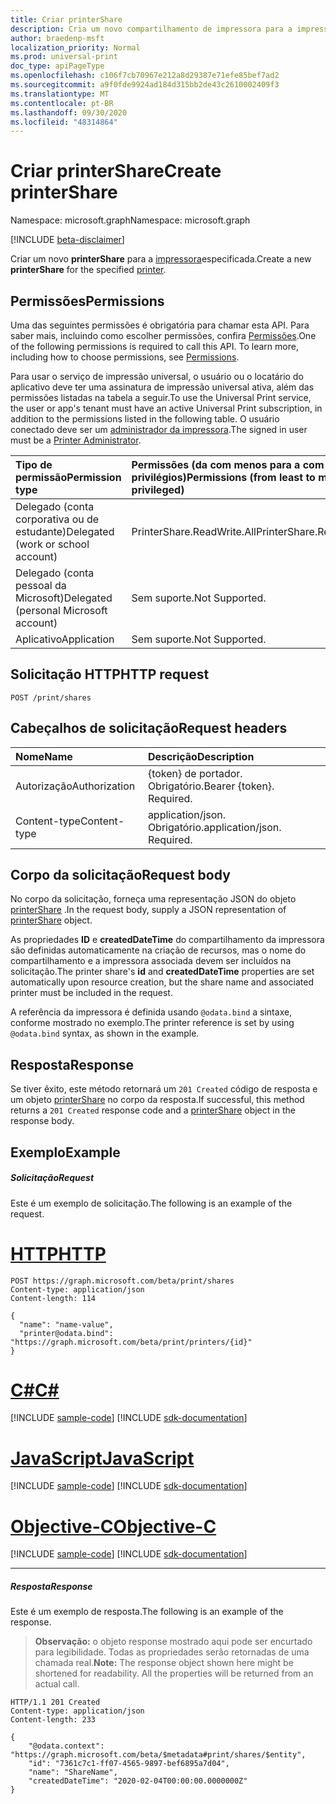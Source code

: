 ```yaml
---
title: Criar printerShare
description: Cria um novo compartilhamento de impressora para a impressora especificada.
author: braedenp-msft
localization_priority: Normal
ms.prod: universal-print
doc_type: apiPageType
ms.openlocfilehash: c106f7cb70967e212a8d29387e71efe85bef7ad2
ms.sourcegitcommit: a9f0fde9924ad184d315bb2de43c2610002409f3
ms.translationtype: MT
ms.contentlocale: pt-BR
ms.lasthandoff: 09/30/2020
ms.locfileid: "48314864"
---
```

# <a name="create-printershare"></a><span data-ttu-id="f9e32-103">Criar printerShare</span><span class="sxs-lookup"><span data-stu-id="f9e32-103">Create printerShare</span></span>

<span data-ttu-id="f9e32-104">Namespace: microsoft.graph</span><span class="sxs-lookup"><span data-stu-id="f9e32-104">Namespace: microsoft.graph</span></span>

[!INCLUDE [beta-disclaimer](../../includes/beta-disclaimer.md)]

<span data-ttu-id="f9e32-105">Criar um novo **printerShare** para a [impressora](../resources/printer.md)especificada.</span><span class="sxs-lookup"><span data-stu-id="f9e32-105">Create a new **printerShare** for the specified [printer](../resources/printer.md).</span></span>

## <a name="permissions"></a><span data-ttu-id="f9e32-106">Permissões</span><span class="sxs-lookup"><span data-stu-id="f9e32-106">Permissions</span></span>
<span data-ttu-id="f9e32-p101">Uma das seguintes permissões é obrigatória para chamar esta API. Para saber mais, incluindo como escolher permissões, confira [Permissões](/graph/permissions-reference).</span><span class="sxs-lookup"><span data-stu-id="f9e32-p101">One of the following permissions is required to call this API. To learn more, including how to choose permissions, see [Permissions](/graph/permissions-reference).</span></span>

<span data-ttu-id="f9e32-109">Para usar o serviço de impressão universal, o usuário ou o locatário do aplicativo deve ter uma assinatura de impressão universal ativa, além das permissões listadas na tabela a seguir.</span><span class="sxs-lookup"><span data-stu-id="f9e32-109">To use the Universal Print service, the user or app's tenant must have an active Universal Print subscription, in addition to the permissions listed in the following table.</span></span> <span data-ttu-id="f9e32-110">O usuário conectado deve ser um [administrador da impressora](/azure/active-directory/users-groups-roles/directory-assign-admin-roles#printer-administrator).</span><span class="sxs-lookup"><span data-stu-id="f9e32-110">The signed in user must be a [Printer Administrator](/azure/active-directory/users-groups-roles/directory-assign-admin-roles#printer-administrator).</span></span>

|<span data-ttu-id="f9e32-111">Tipo de permissão</span><span class="sxs-lookup"><span data-stu-id="f9e32-111">Permission type</span></span> | <span data-ttu-id="f9e32-112">Permissões (da com menos para a com mais privilégios)</span><span class="sxs-lookup"><span data-stu-id="f9e32-112">Permissions (from least to most privileged)</span></span> |
|:---------------|:--------------------------------------------|
|<span data-ttu-id="f9e32-113">Delegado (conta corporativa ou de estudante)</span><span class="sxs-lookup"><span data-stu-id="f9e32-113">Delegated (work or school account)</span></span>| <span data-ttu-id="f9e32-114">PrinterShare.ReadWrite.All</span><span class="sxs-lookup"><span data-stu-id="f9e32-114">PrinterShare.ReadWrite.All</span></span> |
|<span data-ttu-id="f9e32-115">Delegado (conta pessoal da Microsoft)</span><span class="sxs-lookup"><span data-stu-id="f9e32-115">Delegated (personal Microsoft account)</span></span>|<span data-ttu-id="f9e32-116">Sem suporte.</span><span class="sxs-lookup"><span data-stu-id="f9e32-116">Not Supported.</span></span>|
|<span data-ttu-id="f9e32-117">Aplicativo</span><span class="sxs-lookup"><span data-stu-id="f9e32-117">Application</span></span>|<span data-ttu-id="f9e32-118">Sem suporte.</span><span class="sxs-lookup"><span data-stu-id="f9e32-118">Not Supported.</span></span>|

## <a name="http-request"></a><span data-ttu-id="f9e32-119">Solicitação HTTP</span><span class="sxs-lookup"><span data-stu-id="f9e32-119">HTTP request</span></span>
<!-- { "blockType": "ignored" } -->
```http
POST /print/shares
```
## <a name="request-headers"></a><span data-ttu-id="f9e32-120">Cabeçalhos de solicitação</span><span class="sxs-lookup"><span data-stu-id="f9e32-120">Request headers</span></span>
| <span data-ttu-id="f9e32-121">Nome</span><span class="sxs-lookup"><span data-stu-id="f9e32-121">Name</span></span>          | <span data-ttu-id="f9e32-122">Descrição</span><span class="sxs-lookup"><span data-stu-id="f9e32-122">Description</span></span>   |
|:--------------|:--------------|
| <span data-ttu-id="f9e32-123">Autorização</span><span class="sxs-lookup"><span data-stu-id="f9e32-123">Authorization</span></span> | <span data-ttu-id="f9e32-p103">{token} de portador. Obrigatório.</span><span class="sxs-lookup"><span data-stu-id="f9e32-p103">Bearer {token}. Required.</span></span> |
| <span data-ttu-id="f9e32-126">Content-type</span><span class="sxs-lookup"><span data-stu-id="f9e32-126">Content-type</span></span>  | <span data-ttu-id="f9e32-p104">application/json. Obrigatório.</span><span class="sxs-lookup"><span data-stu-id="f9e32-p104">application/json. Required.</span></span>|

## <a name="request-body"></a><span data-ttu-id="f9e32-129">Corpo da solicitação</span><span class="sxs-lookup"><span data-stu-id="f9e32-129">Request body</span></span>
<span data-ttu-id="f9e32-130">No corpo da solicitação, forneça uma representação JSON do objeto [printerShare](../resources/printershare.md) .</span><span class="sxs-lookup"><span data-stu-id="f9e32-130">In the request body, supply a JSON representation of [printerShare](../resources/printershare.md) object.</span></span>

<span data-ttu-id="f9e32-131">As propriedades **ID** e **createdDateTime** do compartilhamento da impressora são definidas automaticamente na criação de recursos, mas o nome do compartilhamento e a impressora associada devem ser incluídos na solicitação.</span><span class="sxs-lookup"><span data-stu-id="f9e32-131">The printer share's **id** and **createdDateTime** properties are set automatically upon resource creation, but the share name and associated printer must be included in the request.</span></span>

<span data-ttu-id="f9e32-132">A referência da impressora é definida usando `@odata.bind` a sintaxe, conforme mostrado no exemplo.</span><span class="sxs-lookup"><span data-stu-id="f9e32-132">The printer reference is set by using `@odata.bind` syntax, as shown in the example.</span></span>

## <a name="response"></a><span data-ttu-id="f9e32-133">Resposta</span><span class="sxs-lookup"><span data-stu-id="f9e32-133">Response</span></span>
<span data-ttu-id="f9e32-134">Se tiver êxito, este método retornará um `201 Created` código de resposta e um objeto [printerShare](../resources/printershare.md) no corpo da resposta.</span><span class="sxs-lookup"><span data-stu-id="f9e32-134">If successful, this method returns a `201 Created` response code and a [printerShare](../resources/printershare.md) object in the response body.</span></span>

## <a name="example"></a><span data-ttu-id="f9e32-135">Exemplo</span><span class="sxs-lookup"><span data-stu-id="f9e32-135">Example</span></span>
##### <a name="request"></a><span data-ttu-id="f9e32-136">Solicitação</span><span class="sxs-lookup"><span data-stu-id="f9e32-136">Request</span></span>
<span data-ttu-id="f9e32-137">Este é um exemplo de solicitação.</span><span class="sxs-lookup"><span data-stu-id="f9e32-137">The following is an example of the request.</span></span>

# <a name="http"></a>[<span data-ttu-id="f9e32-138">HTTP</span><span class="sxs-lookup"><span data-stu-id="f9e32-138">HTTP</span></span>](#tab/http)
<!-- {
  "blockType": "request",
  "name": "create_printershare_from_print"
}-->
```http
POST https://graph.microsoft.com/beta/print/shares
Content-type: application/json
Content-length: 114

{
  "name": "name-value",
  "printer@odata.bind": "https://graph.microsoft.com/beta/print/printers/{id}"
}
```
# <a name="c"></a>[<span data-ttu-id="f9e32-139">C#</span><span class="sxs-lookup"><span data-stu-id="f9e32-139">C#</span></span>](#tab/csharp)
[!INCLUDE [sample-code](../includes/snippets/csharp/create-printershare-from-print-csharp-snippets.md)]
[!INCLUDE [sdk-documentation](../includes/snippets/snippets-sdk-documentation-link.md)]

# <a name="javascript"></a>[<span data-ttu-id="f9e32-140">JavaScript</span><span class="sxs-lookup"><span data-stu-id="f9e32-140">JavaScript</span></span>](#tab/javascript)
[!INCLUDE [sample-code](../includes/snippets/javascript/create-printershare-from-print-javascript-snippets.md)]
[!INCLUDE [sdk-documentation](../includes/snippets/snippets-sdk-documentation-link.md)]

# <a name="objective-c"></a>[<span data-ttu-id="f9e32-141">Objective-C</span><span class="sxs-lookup"><span data-stu-id="f9e32-141">Objective-C</span></span>](#tab/objc)
[!INCLUDE [sample-code](../includes/snippets/objc/create-printershare-from-print-objc-snippets.md)]
[!INCLUDE [sdk-documentation](../includes/snippets/snippets-sdk-documentation-link.md)]

---

##### <a name="response"></a><span data-ttu-id="f9e32-142">Resposta</span><span class="sxs-lookup"><span data-stu-id="f9e32-142">Response</span></span>
<span data-ttu-id="f9e32-143">Este é um exemplo de resposta.</span><span class="sxs-lookup"><span data-stu-id="f9e32-143">The following is an example of the response.</span></span>
><span data-ttu-id="f9e32-p105">**Observação:** o objeto response mostrado aqui pode ser encurtado para legibilidade. Todas as propriedades serão retornadas de uma chamada real.</span><span class="sxs-lookup"><span data-stu-id="f9e32-p105">**Note:** The response object shown here might be shortened for readability. All the properties will be returned from an actual call.</span></span>
<!-- {
  "blockType": "response",
  "truncated": true,
  "@odata.type": "microsoft.graph.printerShare"
} -->
```http
HTTP/1.1 201 Created
Content-type: application/json
Content-length: 233

{
    "@odata.context": "https://graph.microsoft.com/beta/$metadata#print/shares/$entity",
    "id": "7361c7c1-ff07-4565-9897-bef6895a7d04",
    "name": "ShareName",
    "createdDateTime": "2020-02-04T00:00:00.0000000Z"
}
```

<!-- uuid: 8fcb5dbc-d5aa-4681-8e31-b001d5168d79
2015-10-25 14:57:30 UTC -->
<!-- {
  "type": "#page.annotation",
  "description": "Create printerShare",
  "keywords": "",
  "section": "documentation",
  "tocPath": ""
}-->